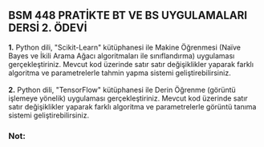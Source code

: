 ## BSM 448  PRATİKTE BT VE BS UYGULAMALARI DERSİ 2. ÖDEVİ

<b>1.</b> Python dili, "Scikit-Learn" kütüphanesi ile Makine Öğrenmesi (Naïve Bayes ve İkili Arama Ağacı algoritmaları ile sınıflandırma) uygulaması gerçekleştiriniz. Mevcut kod üzerinde satır satır değişiklikler yaparak farklı algoritma ve parametrelerle tahmin yapma sistemi geliştirebilirsiniz.<br /><br />
<b>2.</b> Python dili, "TensorFlow" kütüphanesi ile Derin Öğrenme (görüntü işlemeye yönelik) uygulaması gerçekleştiriniz. Mevcut kod üzerinde satır satır değişiklikler yaparak farklı algoritma ve parametrelerle görüntü tanıma sistemi geliştirebilirsiniz.
<br />

### Not: 
